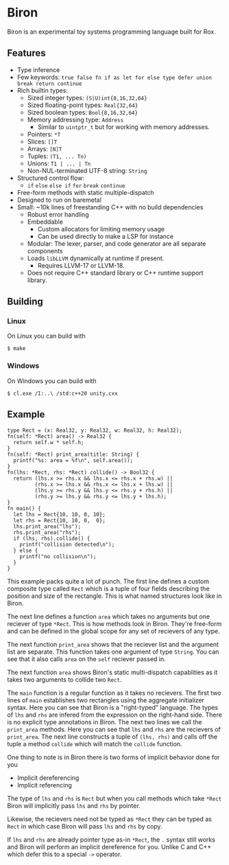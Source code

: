 # Biron

Biron is an experimental toy systems programming language built for Rox.

## Features
* Type inference
* Few keywords: `true false fn if as let for else type defer union break return continue`
* Rich builtin types:
  * Sized integer types: `(S|U)int{8,16,32,64}`
  * Sized floating-point types: `Real{32,64}`
  * Sized boolean types: `Bool{8,16,32,64}`
  * Memory addressing type: `Address`
    * Similar to `uintptr_t` but for working with memory addresses.
  * Pointers: `*T`
  * Slices: `[]T`
  * Arrays: `[N]T`
  * Tuples: `(T1, ... Tn)`
  * Unions: `T1 | ... | Tn`
  * Non-NUL-terminated UTF-8 string: `String`
* Structured control flow:
  * `if` `else` `else if` `for` `break` `continue`
* Free-form methods with static multiple-dispatch
* Designed to run on baremetal
* Small: ~10k lines of freestanding C++ with no build dependencies
  * Robust error handling
  * Embeddable
    * Custom allocators for limiting memory usage
    * Can be used directly to make a LSP for instance
  * Modular: The lexer, parser, and code generator are all separate components
  * Loads `libLLVM` dynamically at runtime if present.
    * Requires LLVM-17 or LLVM-18.
  * Does not require C++ standard library or C++ runtime support library.

## Building

### Linux
On Linux you can build with
```
$ make
```

### Windows
On Windows you can build with
```
$ cl.exe /I:..\ /std:c++20 unity.cxx
```


## Example
```
type Rect = (x: Real32, y: Real32, w: Real32, h: Real32);
fn(self: *Rect) area() -> Real32 {
  return self.w * self.h;
}
fn(self: *Rect) print_area(title: String) {
  printf("%s: area = %f\n", self.area());
}
fn(lhs: *Rect, rhs: *Rect) collide() -> Bool32 {
  return (lhs.x >= rhs.x && lhs.x <= rhs.x + rhs.w) ||
         (rhs.x >= lhs.x && rhs.x <= lhs.x + lhs.w) ||
         (lhs.y >= rhs.y && lhs.y <= rhs.y + rhs.h) ||
         (rhs.y >= lhs.y && rhs.y <= lhs.y + lhs.h);
}
fn main() {
  let lhs = Rect{10, 10, 0, 10};
  let rhs = Rect{10, 10, 0,  0};
  lhs.print_area("lhs");
  rhs.print_area("rhs");
  if (lhs, rhs).collide() {
    printf("collision detected\n");
  } else {
    printf("no collision\n");
  }
}
```
This example packs quite a lot of punch. The first line defines a custom composite type called `Rect` which is a tuple of four fields describing the position and size of the rectangle. This is what named structures look like in Biron.

The next line defines a function `area` which takes no arguments but one reciever of type `*Rect`. This is how methods look in Biron. They're free-form and can be defined in the global scope for any set of recievers of any type.

The next function `print_area` shows that the reciever list and the argument list are separate. This function takes one argument of type `String`. You can see that it also calls `area` on the `self` reciever passed in.

The next function `area` shows Biron's static multi-dispatch capablities as it takes two arguments to collide two `Rect`.

The `main` function is a regular function as it takes no recievers. The first two lines of `main` establishes two rectangles using the aggregate initializer syntax. Here you can see that Biron is a "right-typed" language. The types of `lhs` and `rhs` are infered from the expression on the right-hand side. There is no explicit type annotations in Biron. The next two lines we call the `print_area` methods. Here you can see that `lhs` and `rhs` are the recievers of `print_area`. The next line constructs a tuple of `(lhs, rhs)` and calls off the tuple a method `collide` which will match the `collide` function.

One thing to note is in Biron there is two forms of implicit behavior done for you
  * Implicit dereferencing
  * Implicit referencing

The type of `lhs` and `rhs` is `Rect` but when you call methods which take `*Rect` Biron will implicitly pass `lhs` and `rhs` by pointer.

Likewise, the recievers need not be typed as `*Rect` they can be typed as `Rect` in which case Biron will pass `lhs` and `rhs` by copy.

If `lhs` and `rhs` are already pointer type as-in `*Rect`, the `.` syntax still works and Biron will perform an implicit dereference for you. Unlike C and C++ which defer this to a special `->` operator.
